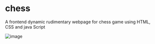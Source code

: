 # chess
A frontend dynamic rudimentary webpage  for chess game using HTML, CSS and java Script

![image](https://github.com/user-attachments/assets/e5f21e01-e986-40a7-8c48-a44edd3fd3cc)
